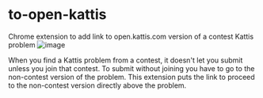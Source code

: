 # to-open-kattis
Chrome extension to add link to open.kattis.com version of a contest Kattis problem
![image](https://user-images.githubusercontent.com/96634575/211734727-3b80627a-d7a1-4c69-bd5a-7c70ffea5d8f.png)

When you find a Kattis problem from a contest, it doesn't let you submit unless you join that contest. To submit without joining you have to go to the non-contest version of the problem. This extension puts the link to proceed to the non-contest version directly above the problem.
